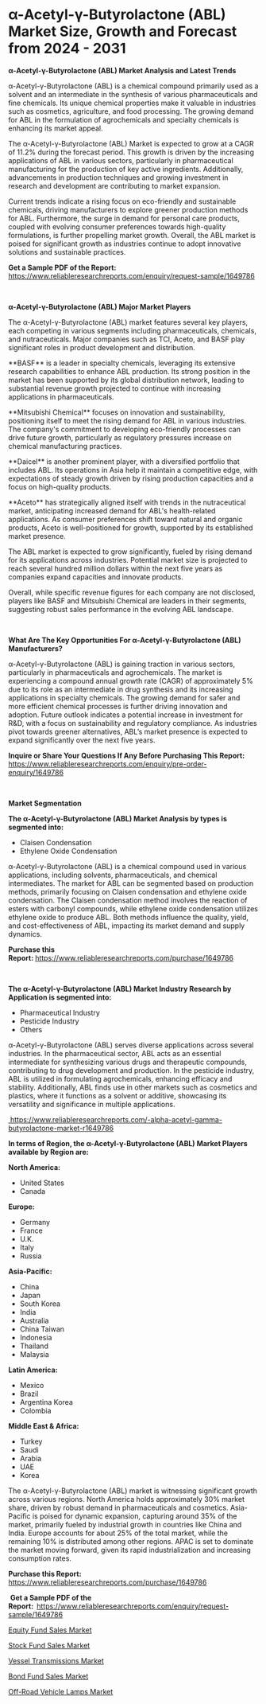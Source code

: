 <p><h1>α-Acetyl-γ-Butyrolactone (ABL) Market Size, Growth and Forecast from 2024 - 2031</h1></p><p><strong>α-Acetyl-γ-Butyrolactone (ABL) Market Analysis and Latest Trends</strong></p>
<p><p>α-Acetyl-γ-Butyrolactone (ABL) is a chemical compound primarily used as a solvent and an intermediate in the synthesis of various pharmaceuticals and fine chemicals. Its unique chemical properties make it valuable in industries such as cosmetics, agriculture, and food processing. The growing demand for ABL in the formulation of agrochemicals and specialty chemicals is enhancing its market appeal.</p><p>The α-Acetyl-γ-Butyrolactone (ABL) Market is expected to grow at a CAGR of 11.2% during the forecast period. This growth is driven by the increasing applications of ABL in various sectors, particularly in pharmaceutical manufacturing for the production of key active ingredients. Additionally, advancements in production techniques and growing investment in research and development are contributing to market expansion.</p><p>Current trends indicate a rising focus on eco-friendly and sustainable chemicals, driving manufacturers to explore greener production methods for ABL. Furthermore, the surge in demand for personal care products, coupled with evolving consumer preferences towards high-quality formulations, is further propelling market growth. Overall, the ABL market is poised for significant growth as industries continue to adopt innovative solutions and sustainable practices.</p></p>
<p><strong>Get a Sample PDF of the Report:&nbsp;</strong> <a href="https://www.reliableresearchreports.com/enquiry/request-sample/1649786?utm_campaign=83&utm_medium=2&utm_source=Github&utm_content=ia&utm_term=29122024&utm_id=a-acetyl-g-butyrolactone-abl">https://www.reliableresearchreports.com/enquiry/request-sample/1649786</a></p>
<p>&nbsp;</p>
<p><strong>α-Acetyl-γ-Butyrolactone (ABL) Major Market Players</strong></p>
<p><p>The α-Acetyl-γ-Butyrolactone (ABL) market features several key players, each competing in various segments including pharmaceuticals, chemicals, and nutraceuticals. Major companies such as TCI, Aceto, and BASF play significant roles in product development and distribution.</p><p>**BASF** is a leader in specialty chemicals, leveraging its extensive research capabilities to enhance ABL production. Its strong position in the market has been supported by its global distribution network, leading to substantial revenue growth projected to continue with increasing applications in pharmaceuticals.</p><p>**Mitsubishi Chemical** focuses on innovation and sustainability, positioning itself to meet the rising demand for ABL in various industries. The company's commitment to developing eco-friendly processes can drive future growth, particularly as regulatory pressures increase on chemical manufacturing practices.</p><p>**Daicel** is another prominent player, with a diversified portfolio that includes ABL. Its operations in Asia help it maintain a competitive edge, with expectations of steady growth driven by rising production capacities and a focus on high-quality products.</p><p>**Aceto** has strategically aligned itself with trends in the nutraceutical market, anticipating increased demand for ABL's health-related applications. As consumer preferences shift toward natural and organic products, Aceto is well-positioned for growth, supported by its established market presence.</p><p>The ABL market is expected to grow significantly, fueled by rising demand for its applications across industries. Potential market size is projected to reach several hundred million dollars within the next five years as companies expand capacities and innovate products.</p><p>Overall, while specific revenue figures for each company are not disclosed, players like BASF and Mitsubishi Chemical are leaders in their segments, suggesting robust sales performance in the evolving ABL landscape.</p></p>
<p>&nbsp;</p>
<p><strong>What Are The Key Opportunities For α-Acetyl-γ-Butyrolactone (ABL) Manufacturers?</strong></p>
<p><p>α-Acetyl-γ-Butyrolactone (ABL) is gaining traction in various sectors, particularly in pharmaceuticals and agrochemicals. The market is experiencing a compound annual growth rate (CAGR) of approximately 5% due to its role as an intermediate in drug synthesis and its increasing applications in specialty chemicals. The growing demand for safer and more efficient chemical processes is further driving innovation and adoption. Future outlook indicates a potential increase in investment for R&D, with a focus on sustainability and regulatory compliance. As industries pivot towards greener alternatives, ABL’s market presence is expected to expand significantly over the next five years.</p></p>
<p><strong>Inquire or Share Your Questions If Any Before Purchasing This Report:</strong> <a href="https://www.reliableresearchreports.com/enquiry/pre-order-enquiry/1649786?utm_campaign=83&utm_medium=2&utm_source=Github&utm_content=ia&utm_term=29122024&utm_id=a-acetyl-g-butyrolactone-abl">https://www.reliableresearchreports.com/enquiry/pre-order-enquiry/1649786</a></p>
<p>&nbsp;</p>
<p><strong>Market Segmentation</strong></p>
<p><strong>The α-Acetyl-γ-Butyrolactone (ABL) Market Analysis by types is segmented into:</strong></p>
<p><ul><li>Claisen Condensation</li><li>Ethylene Oxide Condensation</li></ul></p>
<p><p>α-Acetyl-γ-Butyrolactone (ABL) is a chemical compound used in various applications, including solvents, pharmaceuticals, and chemical intermediates. The market for ABL can be segmented based on production methods, primarily focusing on Claisen condensation and ethylene oxide condensation. The Claisen condensation method involves the reaction of esters with carbonyl compounds, while ethylene oxide condensation utilizes ethylene oxide to produce ABL. Both methods influence the quality, yield, and cost-effectiveness of ABL, impacting its market demand and supply dynamics.</p></p>
<p><strong>Purchase this Report:&nbsp;</strong><a href="https://www.reliableresearchreports.com/purchase/1649786?utm_campaign=83&utm_medium=2&utm_source=Github&utm_content=ia&utm_term=29122024&utm_id=a-acetyl-g-butyrolactone-abl">https://www.reliableresearchreports.com/purchase/1649786</a></p>
<p>&nbsp;</p>
<p><strong>The α-Acetyl-γ-Butyrolactone (ABL) Market Industry Research by Application is segmented into:</strong></p>
<p><ul><li>Pharmaceutical Industry</li><li>Pesticide Industry</li><li>Others</li></ul></p>
<p><p>α-Acetyl-γ-Butyrolactone (ABL) serves diverse applications across several industries. In the pharmaceutical sector, ABL acts as an essential intermediate for synthesizing various drugs and therapeutic compounds, contributing to drug development and production. In the pesticide industry, ABL is utilized in formulating agrochemicals, enhancing efficacy and stability. Additionally, ABL finds use in other markets such as cosmetics and plastics, where it functions as a solvent or additive, showcasing its versatility and significance in multiple applications.</p></p>
<p><a href="https://www.reliableresearchreports.com/-alpha-acetyl-gamma-butyrolactone-market-r1649786?utm_campaign=83&utm_medium=2&utm_source=Github&utm_content=ia&utm_term=29122024&utm_id=a-acetyl-g-butyrolactone-abl">&nbsp;https://www.reliableresearchreports.com/-alpha-acetyl-gamma-butyrolactone-market-r1649786</a></p>
<p><strong>In terms of Region, the α-Acetyl-γ-Butyrolactone (ABL) Market Players available by Region are:</strong></p>
<p>
    <p> <strong> North America: </strong>
        <ul>
            <li>United States</li>
            <li>Canada</li>
        </ul>
        </p> 
    <p> <strong> Europe: </strong>
        <ul>
            <li>Germany</li>
            <li>France</li>
            <li>U.K.</li>
            <li>Italy</li>
            <li>Russia</li>
        </ul>
        </p> 
    <p> <strong> Asia-Pacific: </strong>
        <ul>
            <li>China</li>
            <li>Japan</li>
            <li>South Korea</li>
            <li>India</li>
            <li>Australia</li>
            <li>China Taiwan</li>
            <li>Indonesia</li>
            <li>Thailand</li>
            <li>Malaysia</li>
        </ul>
        </p> 
    <p> <strong> Latin America: </strong>
        <ul>
            <li>Mexico</li>
            <li>Brazil</li>
            <li>Argentina Korea</li>
            <li>Colombia</li>
        </ul>
        </p> 
    <p> <strong> Middle East & Africa: </strong>
        <ul>
            <li>Turkey</li>
            <li>Saudi</li>
            <li>Arabia</li>
            <li>UAE</li>
            <li>Korea</li>
        </ul>
    </p>
    </p>
<p><p>The α-Acetyl-γ-Butyrolactone (ABL) market is witnessing significant growth across various regions. North America holds approximately 30% market share, driven by robust demand in pharmaceuticals and cosmetics. Asia-Pacific is poised for dynamic expansion, capturing around 35% of the market, primarily fueled by industrial growth in countries like China and India. Europe accounts for about 25% of the total market, while the remaining 10% is distributed among other regions. APAC is set to dominate the market moving forward, given its rapid industrialization and increasing consumption rates.</p></p>
<p><strong>Purchase this Report: </strong><a href="https://www.reliableresearchreports.com/purchase/1649786?utm_campaign=83&utm_medium=2&utm_source=Github&utm_content=ia&utm_term=29122024&utm_id=a-acetyl-g-butyrolactone-abl">https://www.reliableresearchreports.com/purchase/1649786</a></p>
<p>&nbsp;<strong>Get a Sample PDF of the Report:&nbsp;&nbsp;</strong><a href="https://www.reliableresearchreports.com/enquiry/request-sample/1649786?utm_campaign=83&utm_medium=2&utm_source=Github&utm_content=ia&utm_term=29122024&utm_id=a-acetyl-g-butyrolactone-abl">https://www.reliableresearchreports.com/enquiry/request-sample/1649786</a></p>
<p><strong></strong></p>
<p><p><a href="https://github.com/mharielmesa/Market-Research-Report-List-5/blob/main/equity-fund-sales-market.md?utm_campaign=83&utm_medium=2&utm_source=Github&utm_content=ia&utm_term=29122024&utm_id=a-acetyl-g-butyrolactone-abl">Equity Fund Sales Market</a></p><p><a href="https://github.com/tona7vba/Market-Research-Report-List-1/blob/main/stock-fund-sales-market.md?utm_campaign=83&utm_medium=2&utm_source=Github&utm_content=ia&utm_term=29122024&utm_id=a-acetyl-g-butyrolactone-abl">Stock Fund Sales Market</a></p><p><a href="https://github.com/jeastefanowicz7816/Market-Research-Report-List-1/blob/main/vessel-transmissions-market.md?utm_campaign=83&utm_medium=2&utm_source=Github&utm_content=ia&utm_term=29122024&utm_id=a-acetyl-g-butyrolactone-abl">Vessel Transmissions Market</a></p><p><a href="https://github.com/tambraunrue691969/Market-Research-Report-List-1/blob/main/bond-fund-sales-market.md?utm_campaign=83&utm_medium=2&utm_source=Github&utm_content=ia&utm_term=29122024&utm_id=a-acetyl-g-butyrolactone-abl">Bond Fund Sales Market</a></p><p><a href="https://github.com/tasiahtahathorn/Market-Research-Report-List-1/blob/main/off-road-vehicle-lamps-market.md?utm_campaign=83&utm_medium=2&utm_source=Github&utm_content=ia&utm_term=29122024&utm_id=a-acetyl-g-butyrolactone-abl">Off-Road Vehicle Lamps Market</a></p></p>